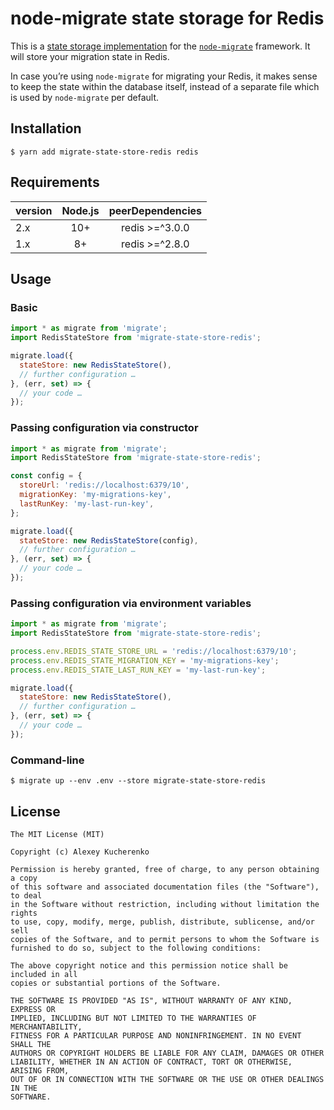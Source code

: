 # node-migrate state storage for Redis

This is a [state storage implementation](https://github.com/tj/node-migrate#custom-state-storage) for the [`node-migrate`](https://github.com/tj/node-migrate) framework. It will store your migration state in Redis.

In case you’re using `node-migrate` for migrating your Redis, it makes sense to keep the state within the database itself, instead of a separate file which is used by `node-migrate` per default.

## Installation

```shell
$ yarn add migrate-state-store-redis redis
```

## Requirements

| version  | Node.js  | peerDependencies   |
|----------|:--------:|:------------------:|
|    2.x   |    10+   |   redis >=^3.0.0   |
|    1.x   |     8+   |   redis >=^2.8.0   |


## Usage

### Basic

```javascript
import * as migrate from 'migrate';
import RedisStateStore from 'migrate-state-store-redis';

migrate.load({
  stateStore: new RedisStateStore(),
  // further configuration …
}, (err, set) => {
  // your code …
});
```

### Passing configuration via constructor

```javascript
import * as migrate from 'migrate';
import RedisStateStore from 'migrate-state-store-redis';

const config = {
  storeUrl: 'redis://localhost:6379/10',
  migrationKey: 'my-migrations-key',
  lastRunKey: 'my-last-run-key',
};

migrate.load({
  stateStore: new RedisStateStore(config),
  // further configuration …
}, (err, set) => {
  // your code …
});
```

### Passing configuration via environment variables

```javascript
import * as migrate from 'migrate';
import RedisStateStore from 'migrate-state-store-redis';

process.env.REDIS_STATE_STORE_URL = 'redis://localhost:6379/10';
process.env.REDIS_STATE_MIGRATION_KEY = 'my-migrations-key';
process.env.REDIS_STATE_LAST_RUN_KEY = 'my-last-run-key';

migrate.load({
  stateStore: new RedisStateStore(),
  // further configuration …
}, (err, set) => {
  // your code …
});
```

### Command-line

```shell
$ migrate up --env .env --store migrate-state-store-redis
```

## License

    The MIT License (MIT)

    Copyright (c) Alexey Kucherenko

    Permission is hereby granted, free of charge, to any person obtaining a copy
    of this software and associated documentation files (the "Software"), to deal
    in the Software without restriction, including without limitation the rights
    to use, copy, modify, merge, publish, distribute, sublicense, and/or sell
    copies of the Software, and to permit persons to whom the Software is
    furnished to do so, subject to the following conditions:

    The above copyright notice and this permission notice shall be included in all
    copies or substantial portions of the Software.

    THE SOFTWARE IS PROVIDED "AS IS", WITHOUT WARRANTY OF ANY KIND, EXPRESS OR
    IMPLIED, INCLUDING BUT NOT LIMITED TO THE WARRANTIES OF MERCHANTABILITY,
    FITNESS FOR A PARTICULAR PURPOSE AND NONINFRINGEMENT. IN NO EVENT SHALL THE
    AUTHORS OR COPYRIGHT HOLDERS BE LIABLE FOR ANY CLAIM, DAMAGES OR OTHER
    LIABILITY, WHETHER IN AN ACTION OF CONTRACT, TORT OR OTHERWISE, ARISING FROM,
    OUT OF OR IN CONNECTION WITH THE SOFTWARE OR THE USE OR OTHER DEALINGS IN THE
    SOFTWARE.

